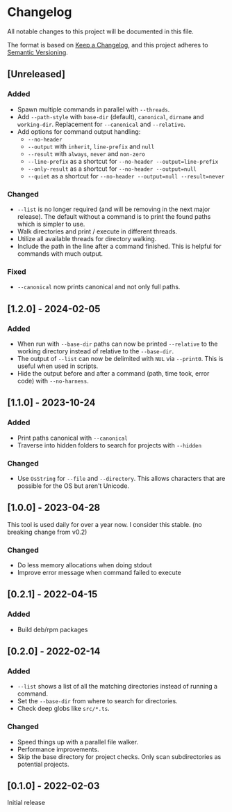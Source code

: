 # Changelog

All notable changes to this project will be documented in this file.

The format is based on [Keep a Changelog](https://keepachangelog.com/en/1.1.0/),
and this project adheres to [Semantic Versioning](https://semver.org/spec/v2.0.0.html).

## [Unreleased]

### Added

- Spawn multiple commands in parallel with `--threads`.
- Add `--path-style` with `base-dir` (default), `canonical`, `dirname` and `working-dir`. Replacement for `--canonical` and `--relative`.
- Add options for command output handling:
  - `--no-header`
  - `--output` with `inherit`, `line-prefix` and `null`
  - `--result` with `always`, `never` and `non-zero`
  - `--line-prefix` as a shortcut for `--no-header --output=line-prefix`
  - `--only-result` as a shortcut for `--no-header --output=null`
  - `--quiet` as a shortcut for `--no-header --output=null --result=never`

### Changed

- `--list` is no longer required (and will be removing in the next major release). The default without a command is to print the found paths which is simpler to use.
- Walk directories and print / execute in different threads.
- Utilize all available threads for directory walking.
- Include the path in the line after a command finished. This is helpful for commands with much output.

### Fixed

- `--canonical` now prints canonical and not only full paths.

## [1.2.0] - 2024-02-05

### Added

- When run with `--base-dir` paths can now be printed `--relative` to the working directory instead of relative to the `--base-dir`.
- The output of `--list` can now be delimited with `NUL` via `--print0`. This is useful when used in scripts.
- Hide the output before and after a command (path, time took, error code) with `--no-harness`.

## [1.1.0] - 2023-10-24

### Added

- Print paths canonical with `--canonical`
- Traverse into hidden folders to search for projects with `--hidden`

### Changed

- Use `OsString` for `--file` and `--directory`. This allows characters that are possible for the OS but aren't Unicode.

## [1.0.0] - 2023-04-28

This tool is used daily for over a year now. I consider this stable. (no breaking change from v0.2)

### Changed

- Do less memory allocations when doing stdout
- Improve error message when command failed to execute

## [0.2.1] - 2022-04-15

### Added

- Build deb/rpm packages

## [0.2.0] - 2022-02-14

### Added

- `--list` shows a list of all the matching directories instead of running a command.
- Set the `--base-dir` from where to search for directories.
- Check deep globs like `src/*.ts`.

### Changed

- Speed things up with a parallel file walker.
- Performance improvements.
- Skip the base directory for project checks. Only scan subdirectories as potential projects.

## [0.1.0] - 2022-02-03

Initial release
